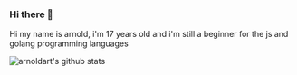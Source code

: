 ### Hi there 👋

Hi my name is arnold, i'm 17 years old and i'm still a beginner for the js and golang programming languages

![arnoldart's github stats](https://github-readme-stats.vercel.app/api?username=arnoldart&show_icons=true)
